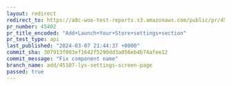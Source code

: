 ```yaml
---
layout: redirect
redirect_to: https://a8c-woo-test-reports.s3.amazonaws.com/public/pr/45402/api/index.html
pr_number: 45402
pr_title_encoded: "Add+Launch+Your+Store+settings+section"
pr_test_type: api
last_published: "2024-03-07 21:44:37 +0000"
commit_sha: 307913f003ef1642f5290dd3a056eb4b74afee12
commit_message: "Fix component name"
branch_name: add/45107-lys-settings-screen-page
passed: true
---
```

